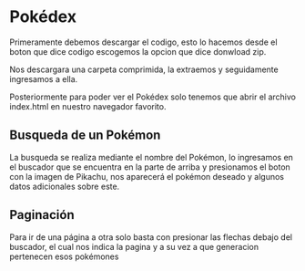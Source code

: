 # Pokédex
Primeramente debemos descargar el codigo, esto lo hacemos desde el boton que dice codigo escogemos la opcion que dice donwload zip.

Nos descargara una carpeta comprimida, la extraemos y seguidamente ingresamos a ella.

Posteriormente para poder ver el Pokédex solo tenemos que abrir el archivo index.html en nuestro navegador favorito.

## Busqueda de un Pokémon 

La busqueda se realiza mediante el nombre del Pokémon, lo ingresamos en el buscador que se encuentra en la parte de arriba 
y presionamos el boton con la imagen de Pikachu, nos aparecerá el pokémon deseado y algunos datos adicionales sobre este.

## Paginación

Para ir de una página a otra solo basta con presionar las flechas debajo del buscador, el cual nos indica la pagina y a su vez a 
que generacion pertenecen esos pokémones
